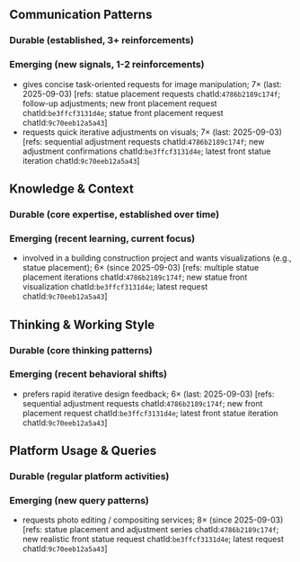 ## Communication Patterns
### Durable (established, 3+ reinforcements)

### Emerging (new signals, 1-2 reinforcements)
- gives concise task-oriented requests for image manipulation; 7× (last: 2025-09-03) [refs: statue placement requests chatId:`4786b2189c174f`; follow-up adjustments; new front placement request chatId:`be3ffcf3131d4e`; statue front placement request chatId:`9c70eeb12a5a43`]
- requests quick iterative adjustments on visuals; 7× (last: 2025-09-03) [refs: sequential adjustment requests chatId:`4786b2189c174f`; new adjustment confirmations chatId:`be3ffcf3131d4e`; latest front statue iteration chatId:`9c70eeb12a5a43`]

## Knowledge & Context
### Durable (core expertise, established over time)

### Emerging (recent learning, current focus)
- involved in a building construction project and wants visualizations (e.g., statue placement); 6× (since 2025-09-03) [refs: multiple statue placement iterations chatId:`4786b2189c174f`; new statue front visualization chatId:`be3ffcf3131d4e`; latest request chatId:`9c70eeb12a5a43`]

## Thinking & Working Style
### Durable (core thinking patterns)

### Emerging (recent behavioral shifts)
- prefers rapid iterative design feedback; 6× (last: 2025-09-03) [refs: sequential adjustment requests chatId:`4786b2189c174f`; new front placement request chatId:`be3ffcf3131d4e`; latest front statue iteration chatId:`9c70eeb12a5a43`]

## Platform Usage & Queries
### Durable (regular platform activities)

### Emerging (new query patterns)
- requests photo editing / compositing services; 8× (since 2025-09-03) [refs: statue placement and adjustment series chatId:`4786b2189c174f`; new realistic front statue request chatId:`be3ffcf3131d4e`; latest request chatId:`9c70eeb12a5a43`]